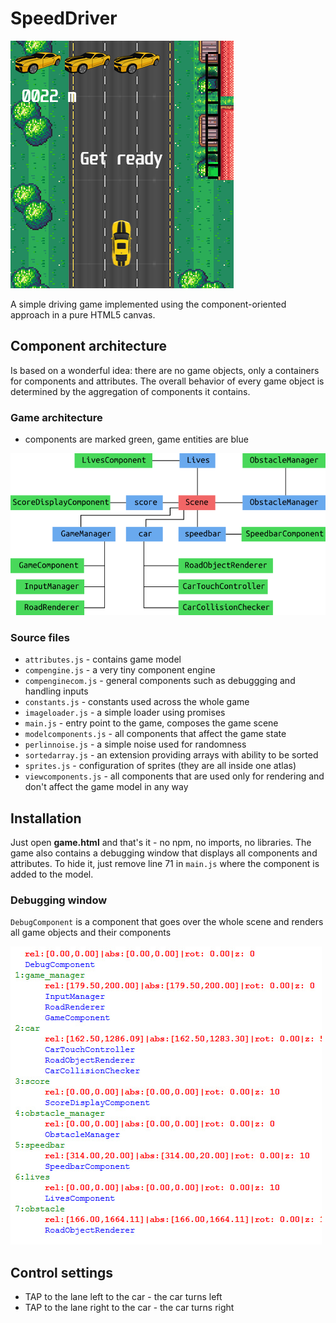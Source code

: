 SpeedDriver
===================
![logo](docs/screenshot.png)

A simple driving game implemented using the component-oriented approach in a pure HTML5 canvas. 

## Component architecture

Is based on a wonderful idea: there are no game objects, only a containers for components and attributes. The overall behavior of every game object is determined by the aggregation of components it contains.

### Game architecture 
- components are marked green, game entities are blue

![diagram](docs/diagram.png)

### Source files
- `attributes.js` - contains game model 
- `compengine.js` - a very tiny component engine
- `compenginecom.js` - general components such as debuggging and handling inputs
- `constants.js` - constants used across the whole game 
- `imageloader.js` - a simple loader using promises
- `main.js` - entry point to the game, composes the game scene 
- `modelcomponents.js` - all components that affect the game state 
- `perlinnoise.js` - a simple noise used for randomness
- `sortedarray.js` - an extension providing arrays with ability to be sorted 
- `sprites.js` - configuration of sprites (they are all inside one atlas)
- `viewcomponents.js` - all components that are used only for rendering and don't affect the game model in any way

## Installation

Just open **game.html** and that's it - no npm, no imports, no libraries. The game also contains a debugging window that displays all components and attributes. To hide it, just remove line 71 in `main.js` where the component is added to the model.

### Debugging window 

`DebugComponent` is a component that goes over the whole scene and renders all game objects and their components 

![debug](docs/debugComponent.jpg)

## Control settings
* TAP to the lane left to the car - the car turns left
* TAP to the lane right to the car - the car turns right

